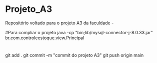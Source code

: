 # Projeto_A3
Repositório voltado para o projeto A3 da faculdade -

#Para compliar o projeto 
java -cp "bin;lib/mysql-connector-j-8.0.33.jar" br.com.controleestoque.view.Principal

#
git add .
git commit -m "commit do projeto A3"
git push origin main
